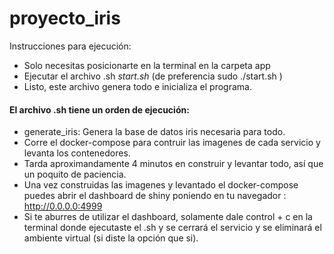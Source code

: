 # proyecto_iris
Instrucciones para ejecución:
* Solo necesitas posicionarte en la terminal en la carpeta app
* Ejecutar el archivo .sh   *start.sh* (de preferencia sudo ./start.sh )
* Listo, este archivo genera todo e inicializa el programa.
#### El archivo .sh tiene un orden de ejecución:
* generate_iris: Genera la base de datos iris necesaria para todo.
* Corre el docker-compose para contruir las imagenes de cada servicio y levanta los contenedores.
* Tarda aproximandamente 4 minutos en construir y levantar todo, así que un poquito de paciencia.
* Una vez construidas las imagenes y levantado el docker-compose puedes abrir el dashboard de shiny poniendo en tu navegador : http://0.0.0.0:4999
* Si te aburres de utilizar el dashboard, solamente dale control + c en la terminal donde ejecutaste el .sh y se cerrará el servicio y se eliminará el ambiente virtual (si diste la opción que si).
